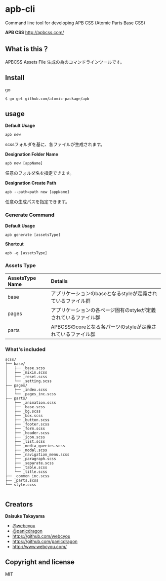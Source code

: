 # apb-cli
Command line tool for developing APB CSS (Atomic Parts Base CSS)

**APB CSS**
http://apbcss.com/


## What is this？
APBCSS Assets File 生成の為のコマンドラインツールです。


## Install

go

```
$ go get github.com/atomic-package/apb
```

## usage

**Default Usage**

```
apb new
```

scssフォルダを基に、各ファイルが生成されます。

**Designation Folder Name**

```
apb new [appName]
```

任意のフォルダ名を指定できます。


**Designation Create Path**


```
apb --path=path new [appName]
```

任意の生成パスを指定できます。


### Generate Command


**Default Usage**

```
apb generate [assetsType]
```

**Shortcut**

```
apb -g [assetsType]
```

### Assets Type

| AssetsType Name | Details    |
|:----------------|:-----------|
| base            | アプリケーションのbaseとなるstyleが定義されているファイル群      |
| pages           | アプリケーションの各ページ固有のstyleが定義されているファイル群       |
| parts           | APBCSSのcoreとなる各パーツのstyleが定義されているファイル群       |



### What's included

```
scss/
├── base/
│   ├── _base.scss
│   ├── _mixin.scss
│   ├── _reset.scss
│   └── _setting.scss
├── pages/
│   ├── _index.scss
│   └── _pages_inc.scss
├── parts/
│   ├── _animation.scss
│   ├── _base.scss
│   ├── _bg.scss
│   ├── _box.scss
│   ├── _button.scss
│   ├── _footer.scss
│   ├── _form.scss
│   ├── _header.scss
│   ├── _icon.scss
│   ├── _list.scss
│   ├── _media_queries.scss
│   ├── _modal.scss
│   ├── _navigation_menu.scss
│   ├── _paragraph.scss
│   ├── _separate.scss
│   ├── _table.scss
│   └── _title.scss
├── _common_inc.scss
├── _parts.scss
└── style.scss    
    
```

## Creators

**Daisuke Takayama**
* [@webcyou](https://twitter.com/webcyou)
* [@panicdragon](https://twitter.com/panicdragon)
* <https://github.com/webcyou>
* <https://github.com/panicdragon>
* <http://www.webcyou.com/>

## Copyright and license
MIT



